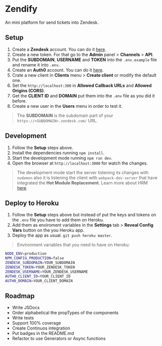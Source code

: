 # Zendify
An mini platform for send tickets into Zendesk.

## Setup
1. Create a **Zendesk** account. You can do it  [here](https://www.zendesk.com/register/#getstarted).
2. Create a new token. For that go to the **Admin** panel > **Channels** > **API**.
3. Put the **SUBDOMAIN**, **USERNAME** and **TOKEN** into the `.env.example` file and rename it into `.env`.
4. Create an **Auth0** account. You can do it [here](https://manage.auth0.com/login).
5. Crate a new client in **Clients** menu > **Create client** or modify the default one.
6. Set the `http://localhost:300` in **Allowed Callback URLs** and **Allowed Origins (CORS)**.
7. Get the **CLIENT ID** and **DOMAIN** put them into  the `.env` file as you did it before.
8. Create a new user in the **Users** menu in order to test it.

> The **SUBDOMAIN** is the subdomain part of your `https://<SUBDOMAIN>.zendesk.com/` URL.

## Development
1. Follow the **Setup** steps above.
2. Install the dependencies running `npm install`.
3. Start the development mode running `npm run dev`.
4. Open the browser at `http://localhost:3000` for watch the changes.

> The development mode start the server listening its changes with `nodemon` also it is listening the client with `webpack-dev-server` that have integrated the **Hot Module Replacement**. Learn more about HRM [here](https://github.com/webpack/docs/wiki/hot-module-replacement-with-webpack).

## Deploy to Heroku
1. Follow the **Setup** steps above but instead of put the keys and tokens on the `.env` file you have to add them on Heroku.
2. Add them as enviroment variables in the **Settings** tab > **Reveal Config Vars** button on the you Heroku app.
3. Deploy the app as usual. `git push heroku master`.

> Environment variables that you need to have on Heroku:
```bash
NODE_ENV=production
NPM_CONFIG_PRODUCTION=false
ZENDESK_SUBDOMAIN=YOUR_SUBDOMAIN
ZENDESK_TOKEN=YOUR_ZENDESK_TOKEN
ZENDESK_USERNAME=YOUR_ZENDESK_USERNAME
AUTH0_CLIENT_ID=YOUR_CLIENT_ID
AUTH0_DOMAIN=YOUR_CLIENT_DOMAIN
```

## Roadmap
* Write JSDocs
* Order alphabetical the propTypes of the components
* Write tests
* Support 100% coverage
* Create Continuos integration
* Put badges in the README.md
* Refactor to use Generators or Async functions
